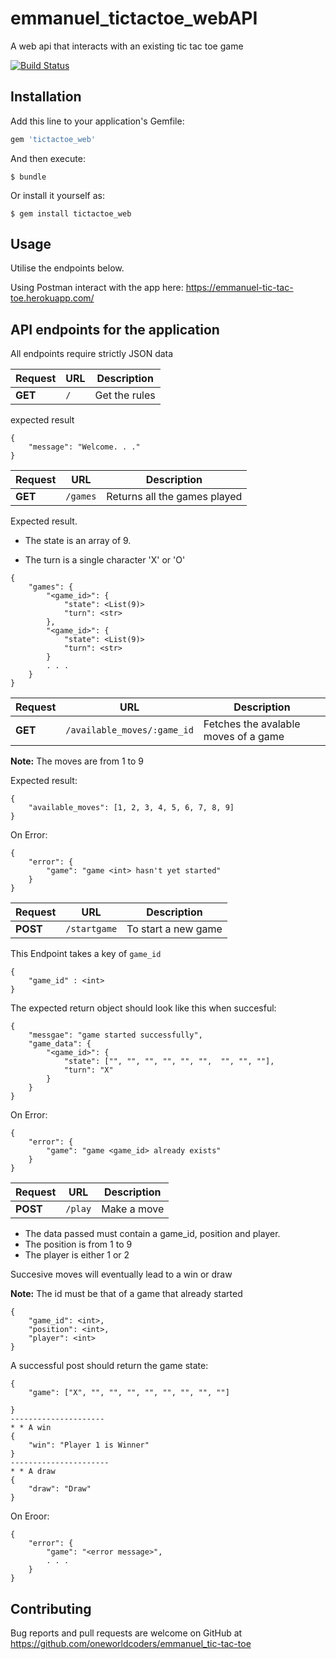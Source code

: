 # emmanuel_tictactoe_webAPI
A web api that interacts with an existing tic tac toe game

[![Build Status](https://travis-ci.org/oneworldcoders/emmanuel_tictactoe_webAPI.svg?branch=master)](https://travis-ci.org/oneworldcoders/emmanuel_tictactoe_webAPI)

## Installation

Add this line to your application's Gemfile:

```ruby
gem 'tictactoe_web'
```

And then execute:

    $ bundle

Or install it yourself as:

    $ gem install tictactoe_web

## Usage

Utilise the endpoints below.

Using Postman interact with the app here: https://emmanuel-tic-tac-toe.herokuapp.com/


## API endpoints for the application
All endpoints require strictly JSON data

Request|URL|Description
---|---|---
**GET**|`/`|Get the rules
expected result
```
{
    "message": "Welcome. . ."
}
```

Request|URL|Description
---|---|---
**GET**|`/games`|Returns all the games played
Expected result. 

* The state is an array of 9.

* The turn is a single character 'X' or 'O'
```
{
    "games": {
        "<game_id>": {
            "state": <List(9)>
            "turn": <str>
        },
        "<game_id>": {
            "state": <List(9)>
            "turn": <str>
        }
        . . .
    }
}
```

Request|URL|Description
---|---|---
**GET**|`/available_moves/:game_id`|Fetches the avalable moves of a game
**Note:** The moves are from 1 to 9

Expected result:
```
{
    "available_moves": [1, 2, 3, 4, 5, 6, 7, 8, 9]
}
```
On Error:
```
{
    "error": {
        "game": "game <int> hasn't yet started"
    }
}
```

Request|URL|Description
---|---|---
**POST**|`/startgame`|To start a new game
This Endpoint takes a key of `game_id`
```
{
    "game_id" : <int>
}
```
The expected return object should look like this when succesful:
```
{
    "messgae": "game started successfully",
    "game_data": {
        "<game_id>": {
            "state": ["", "", "", "", "", "",  "", "", ""],
            "turn": "X"
        }
    }
}
```
On Error:
```
{
    "error": {
        "game": "game <game_id> already exists"
    }
}
```

Request|URL|Description
---|---|---
**POST**|`/play`|Make a move
* The data passed must contain a game_id, position and player.
* The position is from 1 to 9
* The player is either 1 or 2

Succesive moves will eventually lead to a win or draw

**Note:** The id must be that of a game that already started

```
{
	"game_id": <int>,
	"position": <int>,
	"player": <int>
}
```
A successful post should return the game state:
```
{
    "game": ["X", "", "", "", "", "", "", "", ""]
    
}
---------------------
* * A win
{
    "win": "Player 1 is Winner"
}
----------------------
* * A draw
{
    "draw": "Draw"
}
```
On Eroor:
```
{
    "error": {
        "game": "<error message>",
        . . .
    }
}
```

## Contributing

Bug reports and pull requests are welcome on GitHub at https://github.com/oneworldcoders/emmanuel_tic-tac-toe

